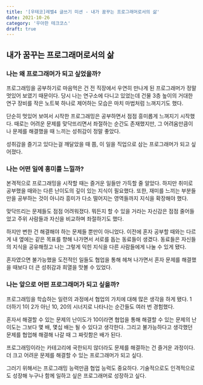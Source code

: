 ```yaml
---
title: '[우테코]레벨4 글쓰기 미션 - 내가 꿈꾸는 프로그래머로서의 삶'
date: 2021-10-26
category: '우아한 테크코스'
draft: true
---
```


## 내가 꿈꾸는 프로그래머로서의 삶

### 나는 왜 프로그래머가 되고 싶었을까?

프로그래밍을 공부하기로 마음먹은 건 전 직장에서 우연히 만나게 된 프로그래머가 정말 멋있어 보였기 때문이다. 당시 나는 연구소에 다니고 있었는데 건물 3층 높이의 거대한 연구 장비를 작은 노트북 하나로 제어하는 모습은 마치 마법처럼 느껴지기도 했다.

단순히 멋있어 보여서 시작한 프로그래밍은 공부하면서 점점 흥미롭게 느껴지기 시작했다. 때로는 어려운 문제를 맞닥뜨리면서 좌절하는 순간도 존재했지만, 그 어려움만큼이나 문제를 해결했을 때 느끼는 성취감이 정말 좋았다.

성취감을 즐기고 있다는걸 깨달았을 때 쯤, 이 일을 직업으로 삼는 프로그래머가 되고 싶어졌다.

### 나는 어떤 일에 흥미를 느낄까?

본격적으로 프로그래밍을 시작할 때는 즐거운 일들만 가득할 줄 알았다. 하지만 취미로 공부했을 때와는 다른 난이도의 깊이 있는 지식이 필요했다. 또한, 재미를 느끼는 부분들만을 공부하는 것이 아니라 흥미가 다소 떨어지는 영역들까지 지식을 확장해야 했다.

맞닥뜨리는 문제들도 점점 어려워졌다. 뭐든지 할 수 있을 거라는 자신감은 점점 줄어들었고 주위 사람들과 자신을 비교하며 좌절하기도 했다.

하지만 변한 건 해결해야 하는 문제들 뿐만이 아니었다. 이전에 혼자 공부할 때와는 다르게 내 옆에는 같은 목표를 향해 나가면서 서로를 돕는 동료들이 생겼다. 동료들은 자신들의 지식을 공유해줬고 나는 그렇게 익힌 지식을 다른 사람들에게 나눌 수 있게 됐다.

혼자였으면 불가능했을 도전적인 일들도 협업을 통해 헤쳐 나가면서 혼자 문제를 해결했을 때보다 더 큰 성취감과 희열을 맛볼 수 있었다.

### 나는 앞으로 어떤 프로그래머가 되고 싶을까?

프로그래밍을 학습하는 일련의 과정에서 협업의 가치에 대해 많은 생각을 하게 됐다. 1 더하기 1이 2가 아닌 10, 20의 시너지로 나타나는 순간들도 여러 번 경험했다.

혼자서 해결할 수 있는 문제의 난이도가 10이라면 협업을 통해 해결할 수 있는 문제의 난이도는 그보다 몇 배, 몇십 배는 될 수 있다고 생각한다. 그리고 불가능하다고 생각했던 문제를 협업해 해결해 나갈 때 그 짜릿함은 배가 된다.

프로그래밍이라는 카테고리에 국한되지 않더라도 문제를 해결하는 건 즐거운 과정이다. 더 크고 어려운 문제를 해결할 수 있는 프로그래머가 되고 싶다.

그러기 위해서는 프로그래밍 능력만큼 협업 능력도 중요하다. 기술적으로도 인격적으로도 성장해 누구나 함께 일하고 싶은 프로그래머로 성장하고 싶다.
